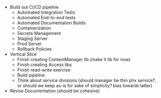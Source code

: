 - Build out CI/CD pipeline
    - Automated Integration Tests
    - Automated End-to-end tests
    - Automated Documentation Builds
    - Containerization 
    - Secrets Management
    - Staging Server
    - Prod Server
    - Rollback Policies
- Vertical Slice
    - Finish creating ContentManager lib (make it lib for now)
    - Finish creating Access libs
    - Finish read-write exercise
    - Build pipeline
    - Think about service divisions (should manager be thin phx service?, or should we keep as-is for sake of simplicity? bias towards latter)
- Revise Documentation (should be cohesive)
